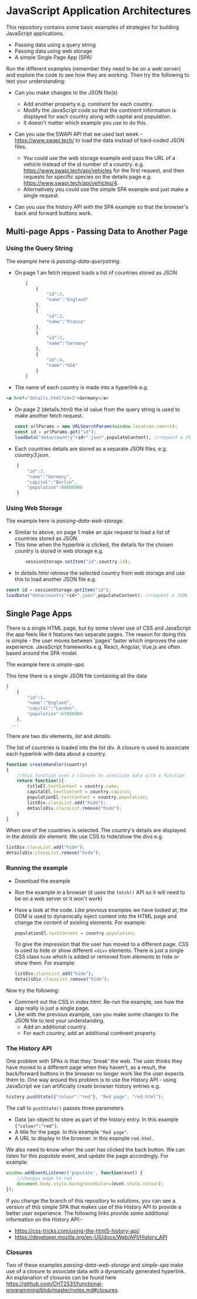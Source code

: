 # JavaScript Application Architectures
This repository contains some basic examples of strategies for building JavaScript applications.
  * Passing data using a query string
  * Passing data using web storage
  * A simple Single Page App (SPA)

Run the different examples (remember they need to be on a web server) and explore the code to see how they are working. Then try the following to test your understanding:

* Can you make changes to the JSON file(s)
  * Add another property e.g. *continent* for each country.
  * Modify the JavaScript code so that the continent information is displayed for each country along with capital and population.
  * It doesn't matter which example you use to do this.

* Can you use the SWAPI API that we used last week - https://www.swapi.tech/ to load the data instead of hard-coded JSON files.
  * You could use the web storage example and pass the URL of a vehicle instead of the id number of a country. e.g.  https://www.swapi.tech/api/vehicles for the first request, and then requests for specific species on the details page e.g. https://www.swapi.tech/api/vehicles/4.
  * Alternatively you could use the simple SPA example and just make a single request.

* Can you use the history API with the SPA example so that the browser's back and forward buttons work.


## Multi-page Apps - Passing Data to Another Page

### Using the Query String
The example here is *passing-data-querystring*.

* On page 1 an fetch request loads a list of countries stored as JSON
    ```javascript
        [
            {
                "id":1,
                "name":"England"
            },
            {
                "id":2,
                "name":"France"
            },  
            {
                "id":3,
                "name":"Germany"
            },
            {
                "id":4,
                "name":"USA"
            }
        ]
    ```
* The name of each country is made into a hyperlink e.g.
```html
<a href="details.html?id=3">Germany</a>
```
* On page 2 (details.html) the id value from the query string is used to make another fetch request.
    ```javascript
    const urlParams = new URLSearchParams(window.location.search);
    const id = urlParams.get("id");
    loadData("data/country"+id+".json",populateContent); //request a JSON file e.g. country3.json
    ```
* Each countries details are stored as a separate JSON files, e.g. *country3.json*.
```javascript
    {
        "id":3,
        "name":"Germany",
        "capital":"Berlin",
        "population":80000000
    }
```

### Using Web Storage

The example here is *passing-data-web-storage*.

* Similar to above, on page 1 make an ajax request to load a list of countries stored as JSON.
* This time when the hyperlink is clicked,  the details for the chosen country is stored in web storage e.g.
    ```javascript
        sessionStorage.setItem("id",country.id);
    ```
* In *details.html* retrieve the selected country from web storage and use this to load another JSON file e.g.

```javascript
const id = sessionStorage.getItem("id");
loadData("data/country"+id+".json",populateContent); //request a JSON file e.g. country3.json
```

## Single Page Apps
There is a single HTML page, but by some clever use of CSS and JavaScript the app feels like it features two separate pages. The reason for doing this is simple - the user moves between 'pages' faster which improves the user experience. JavaScript frameworks e.g. React, Angular, Vue.js are often based around the SPA model.

The example here is *simple-spa*.

This time there is a single JSON file containing all the data

```javascript
[
	{
		"id":1,
		"name":"England",
		"capital":"London",
		"population":61000000
	},
  ...
```

There are two div elements, *list* and *details*.

The list of countries is loaded into the *list* div. A closure is used to associate each hyperlink with data about a country.

```javascript
function createHandler(country)
{
	//this function uses a closure to associate data with a function
	return function(){
		titleEl.textContent = country.name;
		capitalEl.textContent = country.capital;
		populationEl.textContent = country.population;
		listDiv.classList.add("hide");
		detailsDiv.classList.remove("hide");
	}
}
```
When one of the countries is selected.
The country's details are displayed in the *details* div element.
We use CSS to hide/show the divs e.g.

```javascript
listDiv.classList.add("hide");
detailsDiv.classList.remove("hide");
```

### Running the example
* Download the example
* Run the example in a browser (it uses the ```fetch()``` API so it will need to be on a web server or it won't work)
* Have a look at the code. Like previous examples we have looked at, the DOM is used to dynamically inject content into the HTML page and change the content of existing elements. For example:

  ```javascript
  populationEl.textContent = country.population;
  ```

  To give the impression that the user has moved to a different page, CSS is used to hide or show different ```<div>``` elements. There is just a single CSS class ```hide``` which is added or removed from elements to hide or show them. For example:

  ```javascript
  listDiv.classList.add("hide");
  detailsDiv.classList.remove("hide");
  ```

Now try the following:
* Comment out the CSS in *index.html*. Re-run the example, see how the app really is just a single page.
* Like with the previous example, can you make some changes to the JSON file to test your understanding.
	* Add an additional country.
	* For each country, add an additional continent property.

### The History API
One problem with SPAs is that they 'break' the web. The user thinks they have moved to a different page when they haven't, as a result, the back/forward buttons in the browser no longer work like the user expects them to. One way around this problem is to use the History API - using JavaScript we can artificially create browser history entries e.g.

```javascript
history.pushState({"colour":"red"}, "Red page", "red.html");
```
The call to ```pushState()``` passes three parameters
* Data (an object) to store as part of the history entry. In this example ```{"colour":"red"}```.
* A title for the page. In this example ```"Red page"```.
* A URL to display in the browser. in this example ```red.html```.

We also need to know when the user has clicked the back button. We can listen for this *popstate* event, and update the page accordingly. For example:

```javascript
window.addEventListener('popstate', function(evnt) {
	//changes page to red
	document.body.style.backgroundColor=(evnt.state.colour);
});

```

If you change the branch of this repository to *solutions*, you can see a version of this simple SPA that makes use of the History API to provide a better user experience. The following links provide some additional information on the History API:-
* https://css-tricks.com/using-the-html5-history-api/
* https://developer.mozilla.org/en-US/docs/Web/API/History_API

### Closures
Two of these examples *passing-data-web-storage* and *simple-spa* make use of a closure to associate data with a dynamically generated hyperlink. An explanation of closures can be found here https://github.com/CHT2531/functional-programming/blob/master/notes.md#closures.

